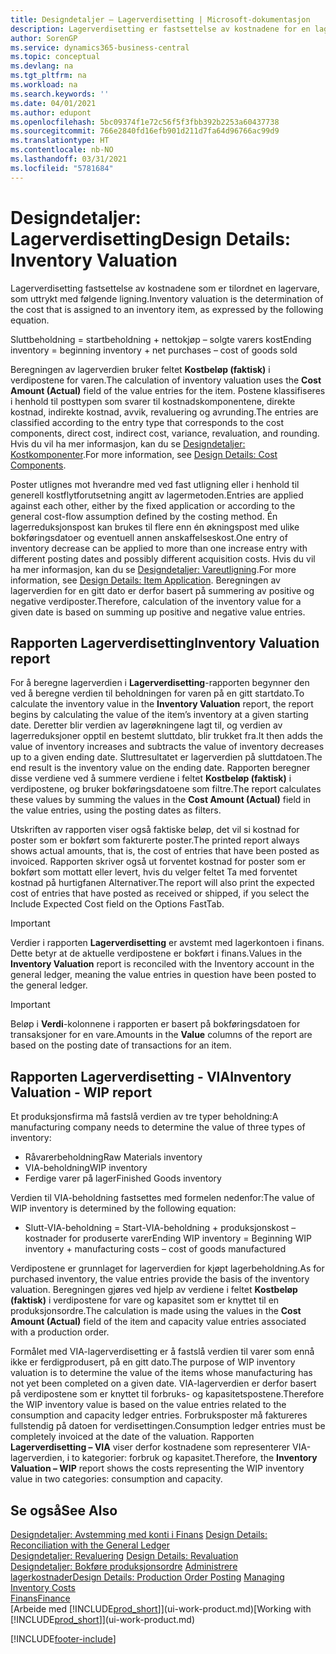 ```yaml
---
title: Designdetaljer – Lagerverdisetting | Microsoft-dokumentasjon
description: Lagerverdisetting er fastsettelse av kostnadene for en lagervare.
author: SorenGP
ms.service: dynamics365-business-central
ms.topic: conceptual
ms.devlang: na
ms.tgt_pltfrm: na
ms.workload: na
ms.search.keywords: ''
ms.date: 04/01/2021
ms.author: edupont
ms.openlocfilehash: 5bc09374f1e72c56f5f3fbb392b2253a60437738
ms.sourcegitcommit: 766e2840fd16efb901d211d7fa64d96766ac99d9
ms.translationtype: HT
ms.contentlocale: nb-NO
ms.lasthandoff: 03/31/2021
ms.locfileid: "5781684"
---
```

# <a name="design-details-inventory-valuation"></a><span data-ttu-id="ce14a-103">Designdetaljer: Lagerverdisetting</span><span class="sxs-lookup"><span data-stu-id="ce14a-103">Design Details: Inventory Valuation</span></span>
<span data-ttu-id="ce14a-104">Lagerverdisetting fastsettelse av kostnadene som er tilordnet en lagervare, som uttrykt med følgende ligning.</span><span class="sxs-lookup"><span data-stu-id="ce14a-104">Inventory valuation is the determination of the cost that is assigned to an inventory item, as expressed by the following equation.</span></span>  

<span data-ttu-id="ce14a-105">Sluttbeholdning = startbeholdning + nettokjøp – solgte varers kost</span><span class="sxs-lookup"><span data-stu-id="ce14a-105">Ending inventory = beginning inventory + net purchases – cost of goods sold</span></span>  

<span data-ttu-id="ce14a-106">Beregningen av lagerverdien bruker feltet **Kostbeløp (faktisk)** i verdipostene for varen.</span><span class="sxs-lookup"><span data-stu-id="ce14a-106">The calculation of inventory valuation uses the **Cost Amount (Actual)** field of the value entries for the item.</span></span> <span data-ttu-id="ce14a-107">Postene klassifiseres i henhold til posttypen som svarer til kostnadskomponentene, direkte kostnad, indirekte kostnad, avvik, revaluering og avrunding.</span><span class="sxs-lookup"><span data-stu-id="ce14a-107">The entries are classified according to the entry type that corresponds to the cost components, direct cost, indirect cost, variance, revaluation, and rounding.</span></span> <span data-ttu-id="ce14a-108">Hvis du vil ha mer informasjon, kan du se [Designdetaljer: Kostkomponenter](design-details-cost-components.md).</span><span class="sxs-lookup"><span data-stu-id="ce14a-108">For more information, see [Design Details: Cost Components](design-details-cost-components.md).</span></span>  

<span data-ttu-id="ce14a-109">Poster utlignes mot hverandre med ved fast utligning eller i henhold til generell kostflytforutsetning angitt av lagermetoden.</span><span class="sxs-lookup"><span data-stu-id="ce14a-109">Entries are applied against each other, either by the fixed application or according to the general cost-flow assumption defined by the costing method.</span></span> <span data-ttu-id="ce14a-110">Én lagerreduksjonspost kan brukes til flere enn én økningspost med ulike bokføringsdatoer og eventuell annen anskaffelseskost.</span><span class="sxs-lookup"><span data-stu-id="ce14a-110">One entry of inventory decrease can be applied to more than one increase entry with different posting dates and possibly different acquisition costs.</span></span> <span data-ttu-id="ce14a-111">Hvis du vil ha mer informasjon, kan du se [Designdetaljer: Vareutligning](design-details-item-application.md).</span><span class="sxs-lookup"><span data-stu-id="ce14a-111">For more information, see [Design Details: Item Application](design-details-item-application.md).</span></span> <span data-ttu-id="ce14a-112">Beregningen av lagerverdien for en gitt dato er derfor basert på summering av positive og negative verdiposter.</span><span class="sxs-lookup"><span data-stu-id="ce14a-112">Therefore, calculation of the inventory value for a given date is based on summing up positive and negative value entries.</span></span>  

## <a name="inventory-valuation-report"></a><span data-ttu-id="ce14a-113">Rapporten Lagerverdisetting</span><span class="sxs-lookup"><span data-stu-id="ce14a-113">Inventory Valuation report</span></span>  
<span data-ttu-id="ce14a-114">For å beregne lagerverdien i **Lagerverdisetting**-rapporten begynner den ved å beregne verdien til beholdningen for varen på en gitt startdato.</span><span class="sxs-lookup"><span data-stu-id="ce14a-114">To calculate the inventory value in the **Inventory Valuation** report, the report begins by calculating the value of the item’s inventory at a given starting date.</span></span> <span data-ttu-id="ce14a-115">Deretter blir verdien av lagerøkningene lagt til, og verdien av lagerreduksjoner opptil en bestemt sluttdato, blir trukket fra.</span><span class="sxs-lookup"><span data-stu-id="ce14a-115">It then adds the value of inventory increases and subtracts the value of inventory decreases up to a given ending date.</span></span> <span data-ttu-id="ce14a-116">Sluttresultatet er lagerverdien på sluttdatoen.</span><span class="sxs-lookup"><span data-stu-id="ce14a-116">The end result is the inventory value on the ending date.</span></span> <span data-ttu-id="ce14a-117">Rapporten beregner disse verdiene ved å summere verdiene i feltet **Kostbeløp (faktisk)** i verdipostene, og bruker bokføringsdatoene som filtre.</span><span class="sxs-lookup"><span data-stu-id="ce14a-117">The report calculates these values by summing the values in the **Cost Amount (Actual)** field in the value entries, using the posting dates as filters.</span></span>  

<span data-ttu-id="ce14a-118">Utskriften av rapporten viser også faktiske beløp, det vil si kostnad for poster som er bokført som fakturerte poster.</span><span class="sxs-lookup"><span data-stu-id="ce14a-118">The printed report always shows actual amounts, that is, the cost of entries that have been posted as invoiced.</span></span> <span data-ttu-id="ce14a-119">Rapporten skriver også ut forventet kostnad for poster som er bokført som mottatt eller levert, hvis du velger feltet Ta med forventet kostnad på hurtigfanen Alternativer.</span><span class="sxs-lookup"><span data-stu-id="ce14a-119">The report will also print the expected cost of entries that have posted as received or shipped, if you select the Include Expected Cost field on the Options FastTab.</span></span>  

> [!IMPORTANT]  
>  <span data-ttu-id="ce14a-120">Verdier i rapporten **Lagerverdisetting** er avstemt med lagerkontoen i finans. Dette betyr at de aktuelle verdipostene er bokført i finans.</span><span class="sxs-lookup"><span data-stu-id="ce14a-120">Values in the **Inventory Valuation** report is reconciled with the Inventory account in the general ledger, meaning the value entries in question have been posted to the general ledger.</span></span>  

> [!IMPORTANT]  
>  <span data-ttu-id="ce14a-121">Beløp i **Verdi**-kolonnene i rapporten er basert på bokføringsdatoen for transaksjoner for en vare.</span><span class="sxs-lookup"><span data-stu-id="ce14a-121">Amounts in the **Value** columns of the report are based on the posting date of transactions for an item.</span></span>  

## <a name="inventory-valuation---wip-report"></a><span data-ttu-id="ce14a-122">Rapporten Lagerverdisetting - VIA</span><span class="sxs-lookup"><span data-stu-id="ce14a-122">Inventory Valuation - WIP report</span></span>  
<span data-ttu-id="ce14a-123">Et produksjonsfirma må fastslå verdien av tre typer beholdning:</span><span class="sxs-lookup"><span data-stu-id="ce14a-123">A manufacturing company needs to determine the value of three types of inventory:</span></span>  

* <span data-ttu-id="ce14a-124">Råvarerbeholdning</span><span class="sxs-lookup"><span data-stu-id="ce14a-124">Raw Materials inventory</span></span>  
* <span data-ttu-id="ce14a-125">VIA-beholdning</span><span class="sxs-lookup"><span data-stu-id="ce14a-125">WIP inventory</span></span>  
* <span data-ttu-id="ce14a-126">Ferdige varer på lager</span><span class="sxs-lookup"><span data-stu-id="ce14a-126">Finished Goods inventory</span></span>  

<span data-ttu-id="ce14a-127">Verdien til VIA-beholdning fastsettes med formelen nedenfor:</span><span class="sxs-lookup"><span data-stu-id="ce14a-127">The value of WIP inventory is determined by the following equation:</span></span>  

* <span data-ttu-id="ce14a-128">Slutt-VIA-beholdning = Start-VIA-beholdning + produksjonskost – kostnader for produserte varer</span><span class="sxs-lookup"><span data-stu-id="ce14a-128">Ending WIP inventory = Beginning WIP inventory + manufacturing costs – cost of goods manufactured</span></span>  

<span data-ttu-id="ce14a-129">Verdipostene er grunnlaget for lagerverdien for kjøpt lagerbeholdning.</span><span class="sxs-lookup"><span data-stu-id="ce14a-129">As for purchased inventory, the value entries provide the basis of the inventory valuation.</span></span> <span data-ttu-id="ce14a-130">Beregningen gjøres ved hjelp av verdiene i feltet **Kostbeløp (faktisk)** i verdipostene for vare og kapasitet som er knyttet til en produksjonsordre.</span><span class="sxs-lookup"><span data-stu-id="ce14a-130">The calculation is made using the values in the **Cost Amount (Actual)** field of the item and capacity value entries associated with a production order.</span></span>  

<span data-ttu-id="ce14a-131">Formålet med VIA-lagerverdisetting er å fastslå verdien til varer som ennå ikke er ferdigprodusert, på en gitt dato.</span><span class="sxs-lookup"><span data-stu-id="ce14a-131">The purpose of WIP inventory valuation is to determine the value of the items whose manufacturing has not yet been completed on a given date.</span></span> <span data-ttu-id="ce14a-132">VIA-lagerverdien er derfor basert på verdipostene som er knyttet til forbruks- og kapasitetspostene.</span><span class="sxs-lookup"><span data-stu-id="ce14a-132">Therefore the WIP inventory value is based on the value entries related to the consumption and capacity ledger entries.</span></span> <span data-ttu-id="ce14a-133">Forbruksposter må faktureres fullstendig på datoen for verdisettingen.</span><span class="sxs-lookup"><span data-stu-id="ce14a-133">Consumption ledger entries must be completely invoiced at the date of the valuation.</span></span> <span data-ttu-id="ce14a-134">Rapporten **Lagerverdisetting – VIA** viser derfor kostnadene som representerer VIA-lagerverdien, i to kategorier: forbruk og kapasitet.</span><span class="sxs-lookup"><span data-stu-id="ce14a-134">Therefore, the **Inventory Valuation – WIP** report shows the costs representing the WIP inventory value in two categories: consumption and capacity.</span></span>  

## <a name="see-also"></a><span data-ttu-id="ce14a-135">Se også</span><span class="sxs-lookup"><span data-stu-id="ce14a-135">See Also</span></span>  
<span data-ttu-id="ce14a-136">[Designdetaljer: Avstemming med konti i Finans](design-details-reconciliation-with-the-general-ledger.md) </span><span class="sxs-lookup"><span data-stu-id="ce14a-136">[Design Details: Reconciliation with the General Ledger](design-details-reconciliation-with-the-general-ledger.md) </span></span>  
<span data-ttu-id="ce14a-137">[Designdetaljer: Revaluering](design-details-revaluation.md) </span><span class="sxs-lookup"><span data-stu-id="ce14a-137">[Design Details: Revaluation](design-details-revaluation.md) </span></span>  
<span data-ttu-id="ce14a-138">[Designdetaljer: Bokføre produksjonsordre](design-details-production-order-posting.md)
[Administrere lagerkostnader](finance-manage-inventory-costs.md)</span><span class="sxs-lookup"><span data-stu-id="ce14a-138">[Design Details: Production Order Posting](design-details-production-order-posting.md)
[Managing Inventory Costs](finance-manage-inventory-costs.md)</span></span>  
[<span data-ttu-id="ce14a-139">Finans</span><span class="sxs-lookup"><span data-stu-id="ce14a-139">Finance</span></span>](finance.md)  
<span data-ttu-id="ce14a-140">[Arbeide med [!INCLUDE[prod_short](includes/prod_short.md)]](ui-work-product.md)</span><span class="sxs-lookup"><span data-stu-id="ce14a-140">[Working with [!INCLUDE[prod_short](includes/prod_short.md)]](ui-work-product.md)</span></span>


[!INCLUDE[footer-include](includes/footer-banner.md)]